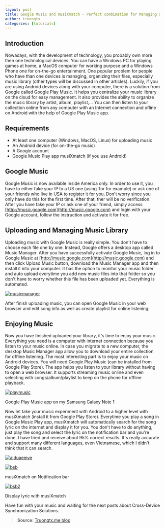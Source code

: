 ```yaml
---
layout: post
title: Google Music and musiXmatch - Perfect combination for Managing and Enjoying music on Computer and Android
author: truongtx
categories: [tutorials]
---
```


## Introduction

Nowadays, with the development of technology, you probably own more then
one technological devices. You can have a Windows PC for playing games
at home, a MacOS computer for working purpose and a Windows Phone one
for on-the-go entertainment. One popular problem for people who have
than one devices is managing, organizing their files, especially music
library (other types will be discussed in other articles). Luckily, if
you are using Android devices along with your computer, there is a
solution from Google called Google Play Music. It helps you centralize
your music library on the cloud for easy management. It also provides
the ability to organize the music library by artist, album, playlist,...
You can then listen to your collection online from any computer with an
Internet connection and ofline on Android with the help of Google Play
Music app.

## Requirements

-   At least one computer (Windows, MacOS, Linux) for uploading music
-   An Android device (for on-the-go music)
-   A Google account
-   Google Music Play app musiXmatch (if you use Android)

## Google Music

Google Music is now available inside America only. In order to use it,
you have to either fake your IP to a US one (using Tor for example) or
ask one of your friends who live in USA to register it for you. Don't
worry since you only have do this for the first time. After that, ther
will be no verification. After you have fake your IP or ask one of your
friend, simply access [http://music.google.com](http://music.google.com)
and login with your Google account, follow the instruction and activate
it for free.

## Uploading and Managing Music Library

Uploading music with Google Music is really simple. You don't have to
choose each file one by one. Instead, Google offers a desktop app called
Music Manager. After you have successfully activate Google Music, log in
to Google Music at [http://music.google.com](http://music.google.com)
and then click Upload Music button, download the Music Manager app and
then install it into your computer. It has the option to monitor your
music folder and auto upload everytime you add new music files into that
folder so you don't have to worry whether this file has been uploaded
yet. Everything is automated.

[![musicmanager](https://googledrive.com/host/0B7i8MgDgsMX3aVNQMUtDbUgzYTQ/uploads/2013/06/musicmanager.png)](https://googledrive.com/host/0B7i8MgDgsMX3aVNQMUtDbUgzYTQ/uploads/2013/06/musicmanager.png)

After finish uploading music, you can open Google Music in your web
browser and edit song info as well as create playlist for online
listening.

## Enjoying Music

Now you have finished uploaded your library, it's time to enjoy your
music. Everything you need is a computer with internet connection
because you listen to your music online. In case you migrate to a new
computer, the desktop Music Manager app allow you to download your
entire collection for offline listening. The most interesting part is to
enjoy your music on Android devices. You will need Google Play Music
(can be installed from Google Play Store). The app helps you listen to
your library without having to open a web browser. It supports streaming
music online and even selecting with songs/album/playlist to keep on the
phone for offline playback.

[![playmusic](https://googledrive.com/host/0B7i8MgDgsMX3aVNQMUtDbUgzYTQ/uploads/2013/06/playmusic.png)](https://googledrive.com/host/0B7i8MgDgsMX3aVNQMUtDbUgzYTQ/uploads/2013/06/playmusic.png)

Google Play Music app on my Samsung Galaxy Note 1

Now let take your music experiment with Android to a higher level with
musiXmatch (install it from Google Play Store). Everytime you play a
song in Google Music Play app, musiXmatch will automatically search for
the song lyric on the internet and display it for you. You don't have to
do anything, just play the song and select the lyric on the notification
bar and you're done. I have tried and receive about 95% correct results.
It's really accurate and support many different languages, even
Vietnamese, which I didn't think that it can search.

[![aiduaemve](https://googledrive.com/host/0B7i8MgDgsMX3aVNQMUtDbUgzYTQ/uploads/2013/06/aiduaemve.png)](https://googledrive.com/host/0B7i8MgDgsMX3aVNQMUtDbUgzYTQ/uploads/2013/06/aiduaemve.png)

[![bsb](https://googledrive.com/host/0B7i8MgDgsMX3aVNQMUtDbUgzYTQ/uploads/2013/06/bsb.png)](https://googledrive.com/host/0B7i8MgDgsMX3aVNQMUtDbUgzYTQ/uploads/2013/06/bsb.png)

musiXmatch on Notification bar

[![bsb2](https://googledrive.com/host/0B7i8MgDgsMX3aVNQMUtDbUgzYTQ/uploads/2013/06/bsb2.png)](https://googledrive.com/host/0B7i8MgDgsMX3aVNQMUtDbUgzYTQ/uploads/2013/06/bsb2.png)

Display lyric with musiXmatch

Have fun with your music and waiting for the next posts about
Cross-Device Synchronization Solutions.

> **Source**: [Truongtx.me
> blog](http://truongtx.me/2013/06/24/google-music-and-musixmatch-perfect-combination-for-managing-and-enjoying-on-android/ "Truongtx.me blog")
